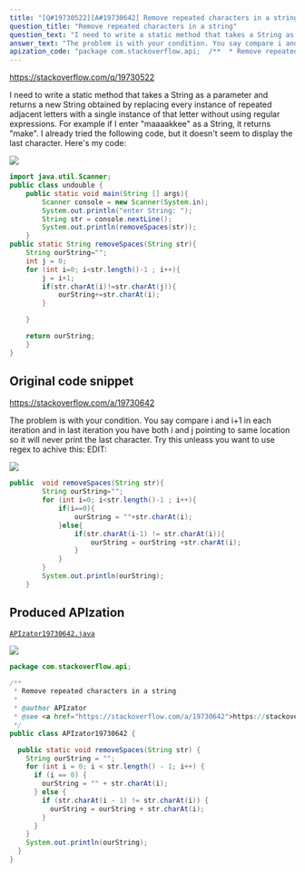 ```yaml
---
title: "[Q#19730522][A#19730642] Remove repeated characters in a string"
question_title: "Remove repeated characters in a string"
question_text: "I need to write a static method that takes a String as a parameter and returns a new String obtained by replacing every instance of repeated adjacent letters with a single instance of that letter without using regular expressions. For example if I enter \"maaaakkee\" as a String, it returns \"make\". I already tried the following code, but it doesn't seem to display the last character. Here's my code:"
answer_text: "The problem is with your condition. You say compare i and i+1 in each iteration and in last iteration you have both i and j pointing to same location so it will never print the last character. Try this unleass you want to use regex to achive this: EDIT:"
apization_code: "package com.stackoverflow.api;  /**  * Remove repeated characters in a string  *  * @author APIzator  * @see <a href=\"https://stackoverflow.com/a/19730642\">https://stackoverflow.com/a/19730642</a>  */ public class APIzator19730642 {    public static void removeSpaces(String str) {     String ourString = \"\";     for (int i = 0; i < str.length() - 1; i++) {       if (i == 0) {         ourString = \"\" + str.charAt(i);       } else {         if (str.charAt(i - 1) != str.charAt(i)) {           ourString = ourString + str.charAt(i);         }       }     }     System.out.println(ourString);   } }"
---
```


https://stackoverflow.com/q/19730522

I need to write a static method that takes a String as a parameter and returns a new String obtained by replacing every instance of repeated adjacent letters with a single instance of that letter without using regular expressions. For example if I enter &quot;maaaakkee&quot; as a String, it returns &quot;make&quot;.
I already tried the following code, but it doesn&#x27;t seem to display the last character.
Here&#x27;s my code:


<div class="code-logo"><img src="/stackoverflow.png" /></div>

```java
import java.util.Scanner;
public class undouble {
    public static void main(String [] args){
        Scanner console = new Scanner(System.in);
        System.out.println("enter String: ");
        String str = console.nextLine();
        System.out.println(removeSpaces(str));
    }
public static String removeSpaces(String str){
    String ourString="";
    int j = 0;
    for (int i=0; i<str.length()-1 ; i++){
        j = i+1;
        if(str.charAt(i)!=str.charAt(j)){
            ourString+=str.charAt(i);
        }

    }

    return ourString;
    }
}
```


## Original code snippet

https://stackoverflow.com/a/19730642

The problem is with your condition. You say compare i and i+1 in each iteration and in last iteration you have both i and j pointing to same location so it will never print the last character. Try this unleass you want to use regex to achive this:
EDIT:

<div class="code-logo"><img src="/stackoverflow.png" /></div>

```java
public  void removeSpaces(String str){
        String ourString="";
        for (int i=0; i<str.length()-1 ; i++){
            if(i==0){
                ourString = ""+str.charAt(i);
            }else{
                if(str.charAt(i-1) != str.charAt(i)){
                    ourString = ourString +str.charAt(i);
                }
            }           
        }
        System.out.println(ourString);
    }
```

## Produced APIzation

[`APIzator19730642.java`](https://github.com/pasqualesalza/apization-temp-data/raw/master/search/APIzator19730642.java)

<div class="code-logo"><img src="/apizator.png" /></div>

```java
package com.stackoverflow.api;

/**
 * Remove repeated characters in a string
 *
 * @author APIzator
 * @see <a href="https://stackoverflow.com/a/19730642">https://stackoverflow.com/a/19730642</a>
 */
public class APIzator19730642 {

  public static void removeSpaces(String str) {
    String ourString = "";
    for (int i = 0; i < str.length() - 1; i++) {
      if (i == 0) {
        ourString = "" + str.charAt(i);
      } else {
        if (str.charAt(i - 1) != str.charAt(i)) {
          ourString = ourString + str.charAt(i);
        }
      }
    }
    System.out.println(ourString);
  }
}

```